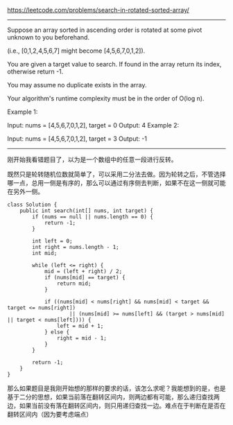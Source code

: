 https://leetcode.com/problems/search-in-rotated-sorted-array/

---

Suppose an array sorted in ascending order is rotated at some pivot unknown to you beforehand.

(i.e., [0,1,2,4,5,6,7] might become [4,5,6,7,0,1,2]).

You are given a target value to search. If found in the array return its index, otherwise return -1.

You may assume no duplicate exists in the array.

Your algorithm's runtime complexity must be in the order of O(log n).

Example 1:

Input: nums = [4,5,6,7,0,1,2], target = 0
Output: 4
Example 2:

Input: nums = [4,5,6,7,0,1,2], target = 3
Output: -1

---

刚开始我看错题目了，以为是一个数组中的任意一段进行反转。

既然只是轮转随机位数就简单了，可以采用二分法去做。因为轮转之后，不管选择哪一点，总用一侧是有序的，那么可以通过有序侧去判断，如果不在这一侧就可能在另外一侧。

```
class Solution {
    public int search(int[] nums, int target) {
        if (nums == null || nums.length == 0) {
            return -1;
        }
        
        int left = 0;
        int right = nums.length - 1;
        int mid;
        
        while (left <= right) {
            mid = (left + right) / 2;
            if (nums[mid] == target) {
                return mid;
            }
            
            if ((nums[mid] < nums[right] && nums[mid] < target && target <= nums[right])
                    || (nums[mid] >= nums[left] && (target > nums[mid] || target < nums[left]))) {
                left = mid + 1;
            } else {
                right = mid - 1;
            }
        }
        
        return -1;
    }
}
```

那么如果题目是我刚开始想的那样的要求的话，该怎么求呢？我能想到的是，也是基于二分的思想，如果当前落在翻转区间内，则两边都有可能，那么递归查找两边，如果当前没有落在翻转区间内，则只用递归查找一边。难点在于判断在是否在翻转区间内（因为要考虑端点）
